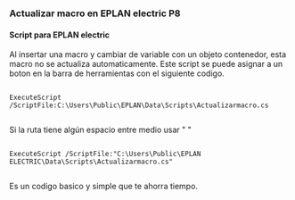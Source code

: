 ### Actualizar macro en EPLAN electric P8
#### Script para EPLAN electric

  Al insertar una macro y cambiar de variable con un objeto contenedor, esta macro no se actualiza automaticamente.
  Este script se puede asignar a un boton en la barra de herramientas con el siguiente codigo.
  ```[C#]

  ExecuteScript /ScriptFile:C:\Users\Public\EPLAN\Data\Scripts\Actualizarmacro.cs
    
```
Si la ruta tiene algún espacio entre medio usar " "
  ```[C#]

  ExecuteScript /ScriptFile:"C:\Users\Public\EPLAN ELECTRIC\Data\Scripts\Actualizarmacro.cs"
    
```
Es un codigo basico y simple que te  ahorra tiempo.

